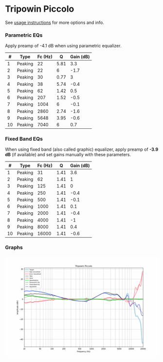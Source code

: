 # Tripowin Piccolo
See [usage instructions](https://github.com/jaakkopasanen/AutoEq#usage) for more options and info.

### Parametric EQs
Apply preamp of -4.1 dB when using parametric equalizer.

|   # | Type    |   Fc (Hz) |    Q |   Gain (dB) |
|-----|---------|-----------|------|-------------|
|   1 | Peaking |        22 | 5.81 |         3.3 |
|   2 | Peaking |        22 | 6    |        -1.7 |
|   3 | Peaking |        30 | 0.77 |         3   |
|   4 | Peaking |        38 | 5.74 |        -0.4 |
|   5 | Peaking |        62 | 1.42 |         0.5 |
|   6 | Peaking |       207 | 1.52 |        -0.5 |
|   7 | Peaking |      1004 | 6    |        -0.1 |
|   8 | Peaking |      2860 | 2.74 |        -1.6 |
|   9 | Peaking |      5648 | 3.95 |        -0.6 |
|  10 | Peaking |      7040 | 6    |         0.7 |

### Fixed Band EQs
When using fixed band (also called graphic) equalizer, apply preamp of **-3.9 dB** (if available) and set gains manually with these parameters.

|   # | Type    |   Fc (Hz) |    Q |   Gain (dB) |
|-----|---------|-----------|------|-------------|
|   1 | Peaking |        31 | 1.41 |         3.6 |
|   2 | Peaking |        62 | 1.41 |         1   |
|   3 | Peaking |       125 | 1.41 |         0   |
|   4 | Peaking |       250 | 1.41 |        -0.4 |
|   5 | Peaking |       500 | 1.41 |        -0.1 |
|   6 | Peaking |      1000 | 1.41 |         0.1 |
|   7 | Peaking |      2000 | 1.41 |        -0.4 |
|   8 | Peaking |      4000 | 1.41 |        -1   |
|   9 | Peaking |      8000 | 1.41 |         0.4 |
|  10 | Peaking |     16000 | 1.41 |        -0.6 |

### Graphs
![](./Tripowin%20Piccolo.png)
